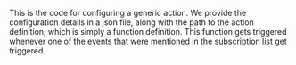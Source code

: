This is the code for configuring a generic action. We provide the configuration details in a json file, along with the path to the action definition, which is simply a function definition. This function gets triggered whenever one of the events that were mentioned in the subscription list get triggered.